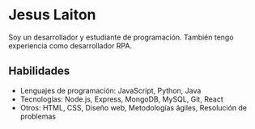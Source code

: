 # Jesus Laiton

Soy un desarrollador y estudiante de programación. También tengo experiencia como desarrollador RPA.

## Habilidades

- Lenguajes de programación: JavaScript, Python, Java
- Tecnologías: Node.js, Express, MongoDB, MySQL, Git, React
- Otros: HTML, CSS, Diseño web,  Metodologías ágiles, Resolución de problemas
